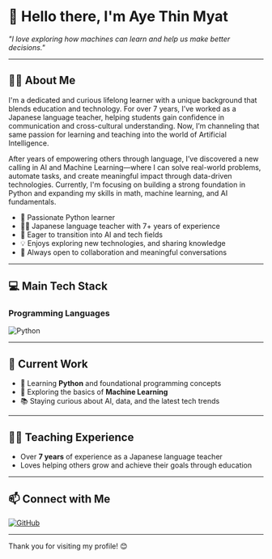 # 👋 Hello there, I'm Aye Thin Myat

*"I love exploring how machines can learn and help us make better decisions."*

---

## 👩‍💻 About Me

I'm a dedicated and curious lifelong learner with a unique background that blends education and technology. For over 7 years, I’ve worked as a Japanese language teacher, helping students gain confidence in communication and cross-cultural understanding. Now, I’m channeling that same passion for learning and teaching into the world of Artificial Intelligence.

After years of empowering others through language, I’ve discovered a new calling in AI and Machine Learning—where I can solve real-world problems, automate tasks, and create meaningful impact through data-driven technologies. Currently, I'm focusing on building a strong foundation in Python and expanding my skills in math, machine learning, and AI fundamentals.

- 🐍 Passionate Python learner
- 👩‍🏫 Japanese language teacher with 7+ years of experience
- 🌱 Eager to transition into AI and tech fields
- 💡 Enjoys exploring new technologies, and sharing knowledge
- 🤝 Always open to collaboration and meaningful conversations

---

## 💻 Main Tech Stack

### Programming Languages
![Python](https://img.shields.io/badge/Python-3776AB?logo=python&logoColor=white)

---

## 🚀 Current Work

- 🌱 Learning **Python** and foundational programming concepts
- 🤖 Exploring the basics of **Machine Learning**
- 📚 Staying curious about AI, data, and the latest tech trends

---

## 👩‍🏫 Teaching Experience

- Over **7 years** of experience as a Japanese language teacher
- Loves helping others grow and achieve their goals through education

---

## 📫 Connect with Me

[![GitHub](https://img.shields.io/badge/GitHub-181717?logo=github&logoColor=white)](https://github.com/EriThinMyat)

---

Thank you for visiting my profile! 😊
